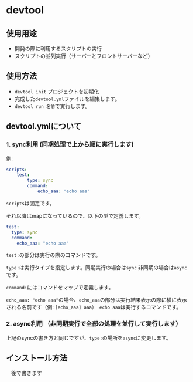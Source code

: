 # devtool

## 使用用途
- 開発の際に利用するスクリプトの実行
- スクリプトの並列実行（サーバーとフロントサーバーなど）

## 使用方法
- `devtool init` プロジェクトを初期化
- 完成した`devtool.yml`ファイルを編集します。
- `devtool run 名前`で実行します。

## devtool.ymlについて

### 1. sync利用 (同期処理で上から順に実行します)

例:
```yaml
scripts:
    test:
        type: sync
        command:
            echo_aaa: "echo aaa"
```

`scripts`は固定です。

それ以降はmapになっているので、以下の型で定義します。

```yaml
test:
  type: sync
  command:
    echo_aaa: "echo aaa"
```

`test:`の部分は実行の際のコマンドです。

`type:`は実行タイプを指定します。同期実行の場合は`sync` 非同期の場合は`async`です。

`command:`にはコマンドをマップで定義します。

   `echo_aaa: "echo aaa"`の場合、`echo_aaa`の部分は実行結果表示の際に横に表示される名前です（例: `[echo_aaa] aaa`）　`echo aaa`は実行するコマンドです。

### 2. async利用 （非同期実行で全部の処理を並行して実行します）

   上記のsyncの書き方と同じですが、`type:`の場所を`async`に変更します。


## インストール方法
　後で書きます
